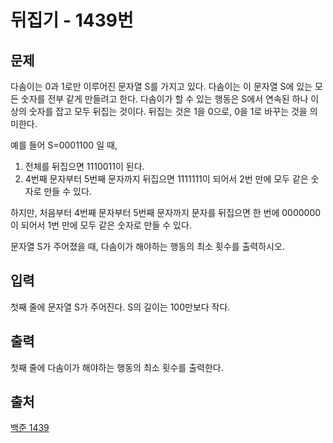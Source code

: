 <h1> 뒤집기 - 1439번</h1>

<h2>문제</h2>

다솜이는 0과 1로만 이루어진 문자열 S를 가지고 있다. 다솜이는 이 문자열 S에 있는 모든 숫자를 전부 같게 만들려고 한다. 다솜이가 할 수 있는 행동은 S에서 연속된 하나 이상의 숫자를 잡고 모두 뒤집는 것이다. 뒤집는 것은 1을 0으로, 0을 1로 바꾸는 것을 의미한다.

예를 들어 S=0001100 일 때,

1. 전체를 뒤집으면 1110011이 된다.
2. 4번째 문자부터 5번째 문자까지 뒤집으면 1111111이 되어서 2번 만에 모두 같은 숫자로 만들 수 있다.

하지만, 처음부터 4번째 문자부터 5번째 문자까지 문자를 뒤집으면 한 번에 0000000이 되어서 1번 만에 모두 같은 숫자로 만들 수 있다.

문자열 S가 주어졌을 때, 다솜이가 해야하는 행동의 최소 횟수를 출력하시오.

<h2>입력</h2>

첫째 줄에 문자열 S가 주어진다. S의 길이는 100만보다 작다.

<h2>출력</h2>

첫째 줄에 다솜이가 해야하는 행동의 최소 횟수를 출력한다.

<h2>출처</h2>

[백준 1439](https://www.acmicpc.net/problem/1439)
